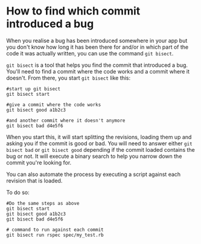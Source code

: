 # How to find which commit introduced a bug

When you realise a bug has been introduced somewhere in your app but you don't know how long it has been there for and/or in which part of the code it was actually written, you can use the command `git bisect`.

`git bisect` is a tool that helps you find the commit that introduced a bug. You'll need to find a commit where the code works and a commit where it doesn't.
From there, you start `git bisect` like this:

```
#start up git bisect
git bisect start

#give a commit where the code works
git bisect good a1b2c3

#and another commit where it doesn't anymore
git bisect bad d4e5f6
```

When you start this, it will start splitting the revisions, loading them up and asking you if the commit is good or bad.
You will need to answer either `git bisect bad` or `git bisect good` depending if the commit loaded contains the bug or not.
It will execute a binary search to help you narrow down the commit you're looking for.

You can also automate the process by executing a script against each revision that is loaded.

To do so:

```
#Do the same steps as above
git bisect start
git bisect good a1b2c3
git bisect bad d4e5f6

# command to run against each commit
git bisect run rspec spec/my_test.rb
```
